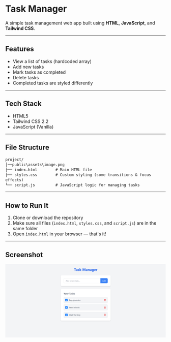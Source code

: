 #  Task Manager

A simple task management web app built using **HTML**, **JavaScript**, and **Tailwind CSS**.

---

##  Features

- View a list of tasks (hardcoded array)
- Add new tasks
- Mark tasks as completed
- Delete tasks
- Completed tasks are styled differently

---

##  Tech Stack

- HTML5
- Tailwind CSS 2.2
- JavaScript (Vanilla)

---

##  File Structure

```
project/
│──public\assets\image.png
├── index.html        # Main HTML file
├── styles.css        # Custom styling (some transitions & focus effects)
└── script.js         # JavaScript logic for managing tasks
```

---

##  How to Run It

1. Clone or download the repository
2. Make sure all files (`index.html`, `styles.css`, and `script.js`) are in the same folder
3. Open `index.html` in your browser — that's it!

---

##  Screenshot

![Simple Task Manager](/public/assets/image.png)


